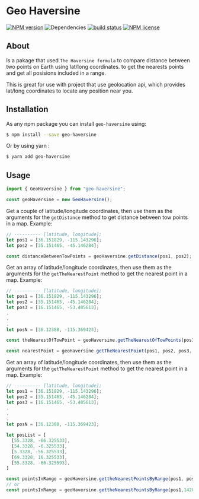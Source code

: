 # Geo Haversine

[![NPM version](https://img.shields.io/npm/v/geo-haversine.svg)](https://www.npmjs.com/package/geo-haversine) ![Dependencies](https://img.shields.io/david/sebastiansandqvist/geo-haversine.svg) [![build status](http://img.shields.io/travis/sebastiansandqvist/geo-haversine.svg)](https://travis-ci.org/sebastiansandqvist/geo-haversine) [![NPM license](https://img.shields.io/npm/l/geo-haversine.svg)](https://www.npmjs.com/package/geo-haversine)

## About

Is a pakage that used `The Haversine formula` to compare distance between two points on Earth using lat/long coordinates. to get the nearests points and get all posisions included in a range.

This is great for use with project that use geolocation api, which provides lat/long coordinates to locate any position near you.

## Installation

As any npm package you can install `geo-haversine` using:

```bash
$ npm install --save geo-haversine
```

Or by using yarn :

```bash
$ yarn add geo-haversine
```

## Usage

```javascript
import { GeoHaversine } from "geo-haversine";

const geoHaversine = new GeoHaversine();
```

Get a couple of latitude/longitude coordinates, then use them as the arguments for the `getDistance` method to get distance between tow points in a map. Example:

```javascript
// ---------- [latitude, longitude];
let pos1 = [36.151829, -115.143296];
let pos2 = [35.151465, -45.146284];

const distanceBetweenTowPoints = geoHaversine.getDistance(pos1, pos2);
```

Get an array of latitude/longitude coordinates, then use them as the arguments for the `getTheNearestPoint` method to get the nearest point in a map. Example:

```javascript
// ---------- [latitude, longitude];
let pos1 = [36.151829, -115.143296];
let pos2 = [35.151465, -45.146284];
let pos3 = [16.151465, -53.485613];
.
.
.
let posN = [36.12388, -115.369423];

const theNearestOfTowPoint = geoHaversine.getTheNearestOfTowPoints(pos1,pos2,pos3);

const nearestPoint = geoHaversine.getTheNearestPoint(pos1, pos2, pos3,..., posN);

```

Get an array of latitude/longitude coordinates, then use them as the arguments for the `getTheNearestPoint` method to get the nearest point in a map. Example:

```javascript
// ---------- [latitude, longitude];
let pos1 = [36.151829, -115.143296];
let pos2 = [35.151465, -45.146284];
let pos3 = [16.151465, -53.485613];
.
.
.
let posN = [36.12388, -115.369423];

let posList = [
  [55.3328, -66.325533],
  [54.3328, -6.325533],
  [5.3328, -56.325533],
  [69.3328, 16.325533],
  [55.3328, -66.325593],
]

const pointsInRange = geoHaversine.gettheNearestPointsByRange(pos1, pos2, pos3,..., posN);
// or
const pointsInRange = geoHaversine.gettheNearestPointsByRange(pos1,14205359, ...posList);

```
